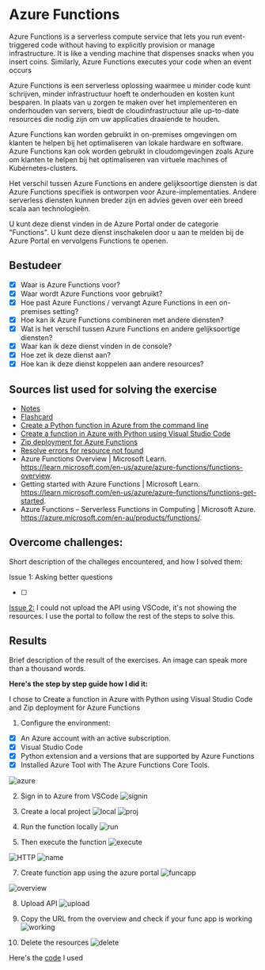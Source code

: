 # Azure Functions

Azure Functions is a serverless compute service that lets you run event-triggered code without having to explicitly provision or manage infrastructure. It is like a vending machine that dispenses snacks when you insert coins. Similarly, Azure Functions executes your code when an event occurs

Azure Functions is een serverless oplossing waarmee u minder code kunt schrijven, minder infrastructuur hoeft te onderhouden en kosten kunt besparen. In plaats van u zorgen te maken over het implementeren en onderhouden van servers, biedt de cloudinfrastructuur alle up-to-date resources die nodig zijn om uw applicaties draaiende te houden.

Azure Functions kan worden gebruikt in on-premises omgevingen om klanten te helpen bij het optimaliseren van lokale hardware en software. Azure Functions kan ook worden gebruikt in cloudomgevingen zoals Azure om klanten te helpen bij het optimaliseren van virtuele machines of Kubernetes-clusters.

Het verschil tussen Azure Functions en andere gelijksoortige diensten is dat Azure Functions specifiek is ontworpen voor Azure-implementaties. Andere serverless diensten kunnen breder zijn en advies geven over een breed scala aan technologieën.

U kunt deze dienst vinden in de Azure Portal onder de categorie "Functions". U kunt deze dienst inschakelen door u aan te melden bij de Azure Portal en vervolgens Functions te openen.

## Bestudeer

- [x] Waar is Azure Functions voor?
- [x] Waar wordt Azure Functions voor gebruikt?
- [x] Hoe past Azure Functions / vervangt Azure Functions in een on-premises setting?
- [x] Hoe kan ik Azure Functions combineren met andere diensten?
- [x] Wat is het verschil tussen Azure Functions en andere gelijksoortige diensten?
- [x] Waar kan ik deze dienst vinden in de console?
- [x] Hoe zet ik deze dienst aan?
- [x] Hoe kan ik deze dienst koppelen aan andere resources?

## Sources list used for solving the exercise

- [Notes]()
- [Flashcard]()
- [Create a Python function in Azure from the command line](https://learn.microsoft.com/en-us/azure/azure-functions/create-first-function-cli-python?tabs=azure-cli%2Cbash&pivots=python-mode-configuration)
- [Create a function in Azure with Python using Visual Studio Code](https://learn.microsoft.com/en-us/azure/azure-functions/create-first-function-vs-code-python?pivots=python-mode-configuration)
- [Zip deployment for Azure Functions](https://learn.microsoft.com/en-us/azure/azure-functions/deployment-zip-push)
- [Resolve errors for resource not found](https://learn.microsoft.com/en-us/azure/azure-resource-manager/troubleshooting/error-not-found?tabs=bicep)
- Azure Functions Overview | Microsoft Learn. https://learn.microsoft.com/en-us/azure/azure-functions/functions-overview.
- Getting started with Azure Functions | Microsoft Learn. https://learn.microsoft.com/en-us/azure/azure-functions/functions-get-started.
- Azure Functions – Serverless Functions in Computing | Microsoft Azure. https://azure.microsoft.com/en-au/products/functions/.

## Overcome challenges:

Short description of the challeges encountered, and how I solved them:

Issue 1: Asking better questions

- [ ]

[Issue 2:](https://github.com/techgrounds/techgrounds-anj-dtmr/blob/main/00_includes/week-6-includes/func-issue2.png) I could not upload the API using VSCode, it's not showing the resources. I use the portal to follow the rest of the steps to solve this.


## Results

Brief description of the result of the exercises. An image can speak more than a thousand words.

**Here's the step by step guide how I did it:**

I chose to Create a function in Azure with Python using Visual Studio Code and Zip deployment for Azure Functions

1. Configure the environment:
- [x] An Azure account with an active subscription.
- [x] Visual Studio Code
- [x] Python extension and a versions that are supported by Azure Functions
- [x] Installed Azure Tool with The Azure Functions Core Tools.

![azure](https://github.com/techgrounds/techgrounds-anj-dtmr/blob/main/00_includes/week-6-includes/1func-vscode-dl-azure.png)

2. Sign in to Azure from VSCode
![signin](https://github.com/techgrounds/techgrounds-anj-dtmr/blob/main/00_includes/week-6-includes/2func-signedin.png)

4. Create a local project
![local](https://github.com/techgrounds/techgrounds-anj-dtmr/blob/main/00_includes/week-6-includes/3func-createfunc.png)
![proj](https://github.com/techgrounds/techgrounds-anj-dtmr/blob/main/00_includes/week-6-includes/4func-funcoverview.png)

5. Run the function locally
![run](https://github.com/techgrounds/techgrounds-anj-dtmr/blob/main/00_includes/week-6-includes/5func-run.png)

6. Then execute the function
![execute](https://github.com/techgrounds/techgrounds-anj-dtmr/blob/main/00_includes/week-6-includes/6func-runmsg.png) 

![HTTP](https://github.com/techgrounds/techgrounds-anj-dtmr/blob/main/00_includes/week-6-includes/8func-browser-works.png)
![name](https://github.com/techgrounds/techgrounds-anj-dtmr/blob/main/00_includes/week-6-includes/9func-namechange.png)

7. Create function app using the azure portal
![funcapp](https://github.com/techgrounds/techgrounds-anj-dtmr/blob/main/00_includes/week-6-includes/10func-createfuncapp-portal.png)

![overview](https://github.com/techgrounds/techgrounds-anj-dtmr/blob/main/00_includes/week-6-includes/func-app-overview1.png)

8. Upload API
![upload](https://github.com/techgrounds/techgrounds-anj-dtmr/blob/main/00_includes/week-6-includes/11func-upload.png)

9. Copy the URL from the overview and check if your func app is working
![working](https://github.com/techgrounds/techgrounds-anj-dtmr/blob/main/00_includes/week-6-includes/12func-browser.png)

10. Delete the resources
![delete](https://github.com/techgrounds/techgrounds-anj-dtmr/blob/main/00_includes/week-6-includes/func-delete.png)


Here's the [code](https://github.com/techgrounds/techgrounds-anj-dtmr/tree/main/week-6-9/function%20app/api) I used
